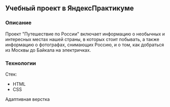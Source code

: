 ## Учебный проект в ЯндексПрактикуме

### Описание

Проект "Путешествие по России" включает информацию о необычных и интересных местах нашей страны, в которых стоит побывать, а также информацию о фотографах, снимающих Россию, и о том, как добраться из Москвы до Байкала на электричках. 

### Технологии

Стек:
* HTML
* CSS

Адаптивная верстка

